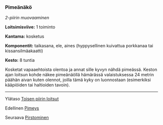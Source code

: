 ### Pimeänäkö

*2-piirin muovaaminen*

**Loitsimisviive:** 1 toiminto

**Kantama:** kosketus

**Komponentit:** taikasana, ele, aines (hyppysellinen kuivattua porkkanaa tai kissansilmäakaatti)

**Kesto:** 8 tuntia

Kosketat vapaaehtoista olentoa ja annat sille kyvyn nähdä pimeässä. Keston ajan loitsun kohde näkee pimeänäöllä hämärässä valaistuksessa 24 metrin päähän aivan kuten olennot, joilla tämä kyky on luonnostaan (esimerkiksi kääpiöiden tai haltioiden tavoin).	

----

Ylätaso [Toisen piirin loitsut](2_piirin_loitsut)

Edellinen [Pimeys](Pimeys)

Seuraava [Pirstominen](Pirstominen)
